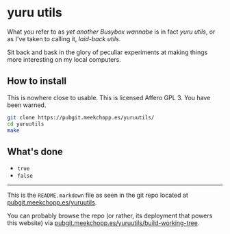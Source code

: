 # yuru utils

What you refer to as _yet another Busybox wannabe_ is in fact _yuru utils_, or as I've taken to calling it, _laid-back utils_.

Sit back and bask in the glory of peculiar experiments at making things more interesting on my local computers.

## How to install

This is nowhere close to usable. This is licensed Affero GPL 3. You have been warned.

```sh
git clone https://pubgit.meekchopp.es/yuruutils/
cd yuruutils
make
```

## What's done

 - `true`
 - `false`

----

This is the `README.markdown` file as seen in the git repo located at [pubgit.meekchopp.es/yuruutils](https://pubgit.meekchopp.es/yuruutils/).

You can probably browse the repo (or rather, its deployment that powers this website) via [pubgit.meekchopp.es/yuruutils/build-working-tree](https://pubgit.meekchopp.es/yuruutils/build-working-tree).
